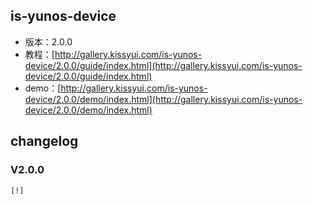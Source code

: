 ## is-yunos-device

* 版本：2.0.0
* 教程：[http://gallery.kissyui.com/is-yunos-device/2.0.0/guide/index.html](http://gallery.kissyui.com/is-yunos-device/2.0.0/guide/index.html)
* demo：[http://gallery.kissyui.com/is-yunos-device/2.0.0/demo/index.html](http://gallery.kissyui.com/is-yunos-device/2.0.0/demo/index.html)

## changelog

### V2.0.0

    [!]


